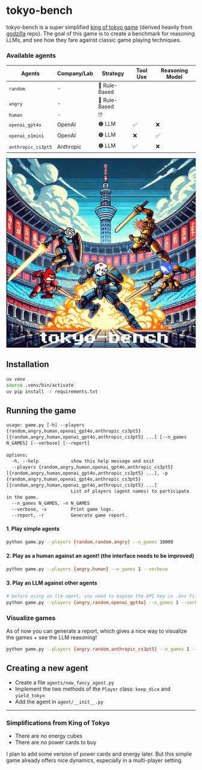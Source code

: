 # tokyo-bench

tokyo-bench is a super simplified [king of tokyo game](https://en.wikipedia.org/wiki/King_of_Tokyo) (derived heavily from [godzilla](https://github.com/haraschax/godzilla/) repo). The goal of this game is to create a benchmark for reasoning LLMs, and see how they fare against classic game playing techniques.

### Available agents

| Agents            | Company/Lab       | Strategy        | Tool Use | Reasoning Model |
|-----------------|------------------|---------------|----------|----------------|
| `random`        | -              | 🔵 Rule-Based  |        |               |
| `angry`         | -              | 🔵 Rule-Based  |        |               |
| `human`         | -              |  ⁉️  |        |               |
| `openai_gpt4o`  | OpenAI           | 🟠 LLM        | ✅       | ❌              |
| `openai_o1mini` | OpenAI           | 🟠 LLM        | ❌       | ✅              |
| `anthropic_cs3pt5` | Anthropic      | 🟠 LLM        | ✅       | ❌              |

![cover](misc/cover2.png)

## Installation
```bash
uv venv
source .venv/bin/activate
uv pip install -r requirements.txt
```

## Running the game
```
usage: game.py [-h] --players {random,angry,human,openai_gpt4o,anthropic_cs3pt5} [{random,angry,human,openai_gpt4o,anthropic_cs3pt5} ...] [--n_games N_GAMES] [--verbose] [--report]

options:
  -h, --help            show this help message and exit
  --players {random,angry,human,openai_gpt4o,anthropic_cs3pt5} [{random,angry,human,openai_gpt4o,anthropic_cs3pt5} ...], -p {random,angry,human,openai_gpt4o,anthropic_cs3pt5} [{random,angry,human,openai_gpt4o,anthropic_cs3pt5} ...]
                        List of players (agent names) to participate in the game.
  --n_games N_GAMES, -n N_GAMES
  --verbose, -v         Print game logs.
  --report, -r          Generate game report.
```

#### 1. Play simple agents
```bash
python game.py --players {random,random,angry} --n_games 10000
```


#### 2. Play as a human against an agent! (the interface needs to be improved)
```bash
python game.py --players {angry,human} --n_games 1 --verbose
```

#### 3. Play an LLM against other agents
```bash
# before using an llm agent, you need to expose the API key in .env file at root directory
python game.py --players {angry,random,openai_gpt4o} --n_games 1 --verbose
```

### Visualize games
As of now you can generate a report, which gives a nice way to visualize the games + see the LLM reasoning!
```bash
python game.py --players {angry,random,anthropic_cs3pt5} --n_games 1 --report
```

## Creating a new agent

- Create a file `agents/new_fancy_agent.py`
- Implement the two methods of the `Player` class: `keep_dice` and `yield_tokyo`
- Add the agent in `agent/__init__.py`


---
###  Simplifications from King of Tokyo
- There are no energy cubes
- There are no power cards to buy

I plan to add some version of power cards and energy later. But this simple game already offers nice dynamics, especially in a multi-player setting.

